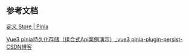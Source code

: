 ## 参考文档

[定义 Store | Pinia](https://pinia.vuejs.org/zh/core-concepts/#setup-stores)

[Vue3 pinia持久化存储（组合式Api案例演示）_vue3 pinia-plugin-persist-CSDN博客](https://blog.csdn.net/weixin_46022934/article/details/129753578)